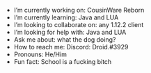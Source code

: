 - I’m currently working on: CousinWare Reborn
- I’m currently learning: Java and LUA
- I’m looking to collaborate on: any 1.12.2 client
- I’m looking for help with: Java and LUA
- Ask me about: what the dog doing?
- How to reach me: Discord: Droid.#3929
- Pronouns: He/Him
- Fun fact: School is a fucking bitch
